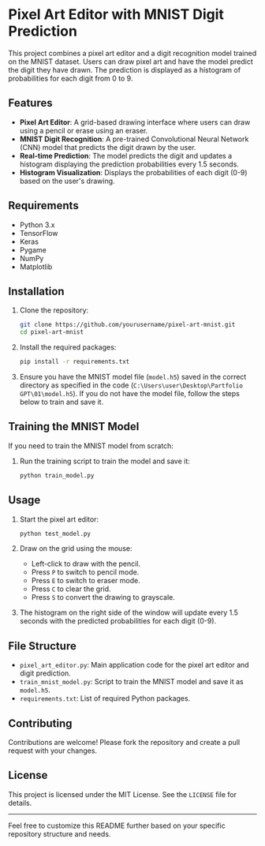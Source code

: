# Pixel Art Editor with MNIST Digit Prediction

This project combines a pixel art editor and a digit recognition model trained on the MNIST dataset. Users can draw pixel art and have the model predict the digit they have drawn. The prediction is displayed as a histogram of probabilities for each digit from 0 to 9.

## Features

- **Pixel Art Editor**: A grid-based drawing interface where users can draw using a pencil or erase using an eraser.
- **MNIST Digit Recognition**: A pre-trained Convolutional Neural Network (CNN) model that predicts the digit drawn by the user.
- **Real-time Prediction**: The model predicts the digit and updates a histogram displaying the prediction probabilities every 1.5 seconds.
- **Histogram Visualization**: Displays the probabilities of each digit (0-9) based on the user's drawing.

## Requirements

- Python 3.x
- TensorFlow
- Keras
- Pygame
- NumPy
- Matplotlib

## Installation

1. Clone the repository:
    ```bash
    git clone https://github.com/yourusername/pixel-art-mnist.git
    cd pixel-art-mnist
    ```

2. Install the required packages:
    ```bash
    pip install -r requirements.txt
    ```

3. Ensure you have the MNIST model file (`model.h5`) saved in the correct directory as specified in the code (`C:\Users\user\Desktop\Partfolio GPT\01\model.h5`). If you do not have the model file, follow the steps below to train and save it.

## Training the MNIST Model

If you need to train the MNIST model from scratch:

1. Run the training script to train the model and save it:
    ```python
    python train_model.py
    ```

## Usage

1. Start the pixel art editor:
    ```python
    python test_model.py
    ```

2. Draw on the grid using the mouse:
    - Left-click to draw with the pencil.
    - Press `P` to switch to pencil mode.
    - Press `E` to switch to eraser mode.
    - Press `C` to clear the grid.
    - Press `S` to convert the drawing to grayscale.

3. The histogram on the right side of the window will update every 1.5 seconds with the predicted probabilities for each digit (0-9).

## File Structure

- `pixel_art_editor.py`: Main application code for the pixel art editor and digit prediction.
- `train_mnist_model.py`: Script to train the MNIST model and save it as `model.h5`.
- `requirements.txt`: List of required Python packages.

## Contributing

Contributions are welcome! Please fork the repository and create a pull request with your changes.

## License

This project is licensed under the MIT License. See the `LICENSE` file for details.

---

Feel free to customize this README further based on your specific repository structure and needs.
